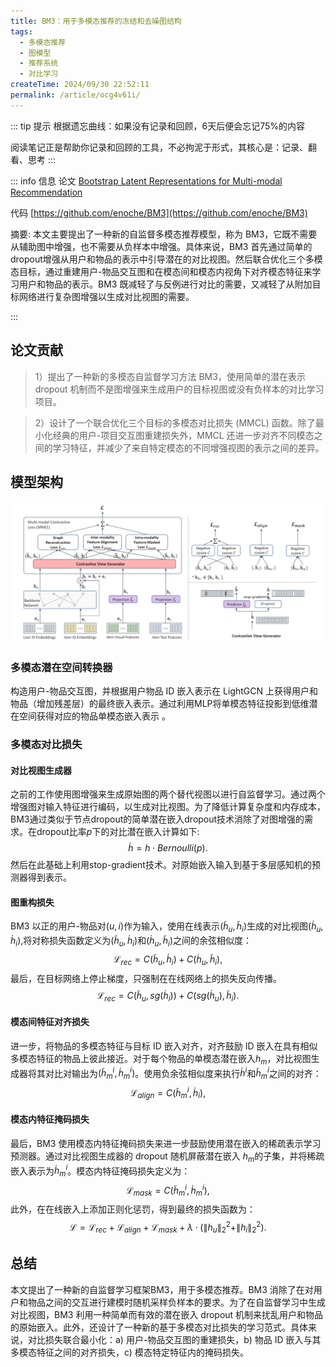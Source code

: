 ```yaml
---
title: BM3：用于多模态推荐的冻结和去噪图结构
tags:
  - 多模态推荐
  - 图模型
  - 推荐系统
  - 对比学习
createTime: 2024/09/30 22:52:11
permalink: /article/ocg4v61i/
---
```

::: tip 提示
根据遗忘曲线：如果没有记录和回顾，6天后便会忘记75%的内容

阅读笔记正是帮助你记录和回顾的工具，不必拘泥于形式，其核心是：记录、翻看、思考
:::


::: info 信息
论文 [Bootstrap Latent Representations for Multi-modal Recommendation](https://arxiv.org/pdf/2207.05969)     

代码 [https://github.com/enoche/BM3](https://github.com/enoche/BM3)

摘要: 本文主要提出了一种新的自监督多模态推荐模型，称为 BM3，它既不需要从辅助图中增强，也不需要从负样本中增强。具体来说，BM3 首先通过简单的 dropout增强从用户和物品的表示中引导潜在的对比视图。然后联合优化三个多模态目标，通过重建用户-物品交互图和在模态间和模态内视角下对齐模态特征来学习用户和物品的表示。BM3 既减轻了与反例进行对比的需要，又减轻了从附加目标网络进行复杂图增强以生成对比视图的需要。

:::

## 论文贡献

> 1）提出了一种新的多模态自监督学习方法 BM3，使用简单的潜在表示 dropout 机制而不是图增强来生成用户的目标视图或没有负样本的对比学习项目。

> 2）设计了一个联合优化三个目标的多模态对比损失 (MMCL) 函数。除了最小化经典的用户-项目交互图重建损失外，MMCL 还进一步对齐不同模态之间的学习特征，并减少了来自特定模态的不同增强视图的表示之间的差异。

## 模型架构
![alt text](pic/bm3.png)

### 多模态潜在空间转换器
构造用户-物品交互图，并根据用户物品 ID 嵌入表示在 LightGCN 上获得用户和物品（增加残差层）的最终嵌入表示。通过利用MLP将单模态特征投影到低维潜在空间获得对应的物品单模态嵌入表示 。

### 多模态对比损失

#### 对比视图生成器
之前的工作使用图增强来生成原始图的两个替代视图以进行自监督学习。通过两个增强图对输入特征进行编码，以生成对比视图。为了降低计算复杂度和内存成本，BM3通过类似于节点dropout的简单潜在嵌入dropout技术消除了对图增强的需求。在dropout比率$p$下的对比潜在嵌入计算如下:
$$\dot{h}=h\cdot Bernoulli(p).$$
然后在此基础上利用stop-gradient技术。对原始嵌入输入到基于多层感知机的预测器得到表示。

#### 图重构损失
BM3 以正的用户-物品对$(u,i)$作为输入，使用在线表示$(\tilde{h}_{u},\tilde{h}_{i})$生成的对比视图$(\dot{h}_{u},\dot{h}_{i})$,将对称损失函数定义为$(\tilde{h}_{u},\dot{h}_{i})$和$(\dot{h}_{u},\tilde{h}_{i})$之间的余弦相似度：
$$\mathcal{L}_{rec}=C(\tilde{h}_{u},\dot{h}_{i})+C(\dot{h}_{u},\tilde{h}_{i}),$$
最后，在目标网络上停止梯度，只强制在在线网络上的损失反向传播。
$$\mathcal{L}_{rec}=C(\tilde{h}_{u},sg(\dot{h}_{i}))+C(sg(\dot{h}_{u}),\tilde{h}_{i}).$$

#### 模态间特征对齐损失
进一步，将物品的多模态特征与目标 ID 嵌入对齐，对齐鼓励 ID 嵌入在具有相似多模态特征的物品上彼此接近。对于每个物品的单模态潜在嵌入$h_{m}$，对比视图生成器将其对比对输出为$(\tilde{h}_{m}^{i},\dot{h}_{m}^{i})$。使用负余弦相似度来执行$\dot{h}^{i}$和$\tilde{h}_{m}^{i}$之间的对齐：
$$\mathcal{L}_{align}=C(\tilde{h}_{m}^{i},\dot{h}_{i}),$$

#### 模态内特征掩码损失
最后，BM3 使用模态内特征掩码损失来进一步鼓励使用潜在嵌入的稀疏表示学习预测器。通过对比视图生成器的 dropout 随机屏蔽潜在嵌入 $h_{m}$的子集，并将稀疏嵌入表示为$\dot{h}_{m}^{i}$。模态内特征掩码损失定义为：
$$\mathcal{L}_{mask}=C(\tilde{h}_{m}^{i},\dot{h}_{m}^{i}),$$
此外，在在线嵌入上添加正则化惩罚，得到最终的损失函数为：
$$\mathcal{L}=\mathcal{L}_{rec}+\mathcal{L}_{align}+\mathcal{L}_{mask}+\lambda\cdot(\|h_{u}\|_{2}^{2}+\|h_{i}\|_{2}^{2}).$$

## 总结
本文提出了一种新的自监督学习框架BM3，用于多模态推荐。BM3 消除了在对用户和物品之间的交互进行建模时随机采样负样本的要求。为了在自监督学习中生成对比视图，BM3 利用一种简单而有效的潜在嵌入 dropout 机制来扰乱用户和物品的原始嵌入。此外，还设计了一种新的基于多模态对比损失的学习范式。具体来说，对比损失联合最小化：a) 用户-物品交互图的重建损失，b) 物品 ID 嵌入与其多模态特征之间的对齐损失，c) 模态特定特征内的掩码损失。